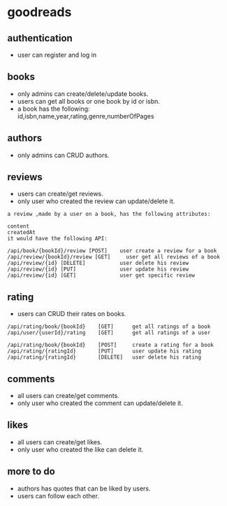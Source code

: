 # goodreads

## authentication

- user can register and log in

## books

- only admins can create/delete/update books.
- users can get all books or one book by id or isbn.
- a book has the following: id,isbn,name,year,rating,genre,numberOfPages

## authors

- only admins can CRUD authors.

## reviews

- users can create/get reviews.
- only user who created the review can update/delete it.

```
a review ,made by a user on a book, has the following attributes:

content
createdAt
it would have the following API:

/api/book/{bookId}/review [POST]    user create a review for a book
/api/review/{bookId}/review [GET]     user get all reviews of a book
/api/review/{id} [DELETE]           user delete his review
/api/review/{id} [PUT]              user update his review
/api/review/{id} [GET]              user get specific review
```

## rating

- users can CRUD their rates on books.

```
/api/rating/book/{bookId}    [GET]      get all ratings of a book
/api/user/{userId}/rating    [GET]      get all ratings of a user

/api/rating/book/{bookId}    [POST]     create a rating for a book
/api/rating/{ratingId}       [PUT]      user update his rating
/api/rating/{ratingId}       [DELETE]   user delete his rating
```

## comments

- all users can create/get comments.
- only user who created the comment can update/delete it.

## likes

- all users can create/get likes.
- only user who created the like can delete it.

## more to do

- authors has quotes that can be liked by users.
- users can follow each other.
